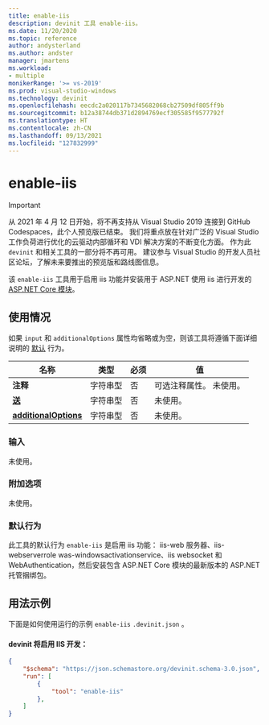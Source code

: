 ```yaml
---
title: enable-iis
description: devinit 工具 enable-iis。
ms.date: 11/20/2020
ms.topic: reference
author: andysterland
ms.author: andster
manager: jmartens
ms.workload:
- multiple
monikerRange: '>= vs-2019'
ms.prod: visual-studio-windows
ms.technology: devinit
ms.openlocfilehash: eecdc2a020117b7345682068cb27509df805ff9b
ms.sourcegitcommit: b12a38744db371d2894769ecf305585f9577792f
ms.translationtype: HT
ms.contentlocale: zh-CN
ms.lasthandoff: 09/13/2021
ms.locfileid: "127832999"
---
```

# <a name="enable-iis"></a>enable-iis

> [!IMPORTANT]
> 从 2021 年 4 月 12 日开始，将不再支持从 Visual Studio 2019 连接到 GitHub Codespaces，此个人预览版已结束。 我们将重点放在针对广泛的 Visual Studio 工作负荷进行优化的云驱动内部循环和 VDI 解决方案的不断变化方面。 作为此 `devinit` 和相关工具的一部分将不再可用。 建议参与 Visual Studio 的开发人员社区论坛，了解未来要推出的预览版和路线图信息。

该 `enable-iis` 工具用于启用 iis 功能并安装用于 ASP.NET 使用 iis 进行开发的[ASP.NET Core 模块](/aspnet/core/host-and-deploy/aspnet-core-module)。

## <a name="usage"></a>使用情况

如果 `input` 和 `additionalOptions` 属性均省略或为空，则该工具将遵循下面详细说明的 [默认](#default-behavior) 行为。

| 名称                                             | 类型   | 必须 | 值                                                                               |
|--------------------------------------------------|--------|----------|-------------------------------------------------------------------------------------|
| **注释**                                     | 字符串型 | 否       | 可选注释属性。 未使用。                                               |
| [**送**](#input)                              | 字符串型 | 否       | 未使用。                                                                           |
| [**additionalOptions**](#additional-options)     | 字符串型 | 否       | 未使用。                                                                           |

### <a name="input"></a>输入

未使用。

### <a name="additional-options"></a>附加选项

未使用。

### <a name="default-behavior"></a>默认行为

此工具的默认行为 `enable-iis` 是启用 iis 功能： iis-web 服务器、iis-webserverrole was-windowsactivationservice、iis websocket 和 WebAuthentication，然后安装包含 ASP.NET Core 模块的最新版本的 ASP.NET 托管捆绑包。

## <a name="example-usage"></a>用法示例
下面是如何使用运行的示例 `enable-iis` `.devinit.json` 。

#### <a name="devinitjson-that-will-enable-iis-development"></a>devinit 将启用 IIS 开发：
```json
{
    "$schema": "https://json.schemastore.org/devinit.schema-3.0.json",
    "run": [
        {
            "tool": "enable-iis"
        },
    ]
}
```
